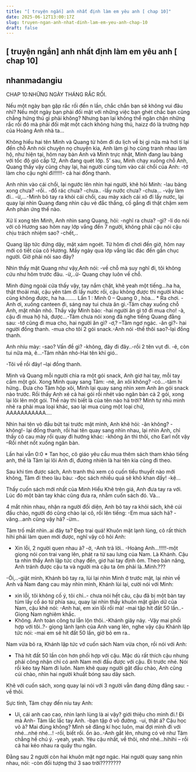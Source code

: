 ```yaml
---
title: "[ truyện ngắn] anh nhất định làm em yêu anh [ chap 10]"
date: 2025-06-12T13:00:17Z
slug: truyen-ngan-anh-nhat-dinh-lam-em-yeu-anh-chap-10
draft: false
---
```


## [ truyện ngắn] anh nhất định làm em yêu anh [ chap 10]

## nhanmadangiu

CHAP 10:NHỮNG NGÀY THÁNG RẮC RỐI.

Nếu một ngày bạn gặp rắc rối đến n lần, chắc chắn bạn sẽ không vui đâu nhỉ? Nếu một ngày bạn phải đối mặt với những việc bạn ghét chắc bạn cũng chẳng hứng thú gì phải không? Nhưng bạn lại không thể ngăn chặn những rắc rối đó mà phải đối mặt một cách không hứng thú, haizz đó là trường hợp của Hoàng Anh nhà ta…

Không hiểu hai tên Minh và Quang từ hôm đi du lịch về bị gì nữa mà hơi tí lại đến chỗ Anh nói chuyện nọ chuyện kia, Anh làm gì họ cũng tranh nhau làm hộ, như hiện tại, hôm nay bàn Anh và Minh trực nhật, Minh đang lau bảng với tốc độ gió cấp 12, Anh đang quét lớp. 
5’ sau, Minh chạy xuống chỗ Anh, Quang thấy vậy cũng chạy lại, hai người cùng túm vào cái chổi của Anh:
-tớ làm cho cậu nghỉ đi!!!!!!- cả hai đồng thanh.

Anh nhìn vào cái chổi, lại ngước lên nhìn hai người, khẽ hỏi Minh:
-lau bảng xong chưa?
-rồi..
-đổ rác chưa?
-chưa..
-lấy nước chưa?
-chưa…
-vậy làm đi..
-ừ,…-Minh bỏ tay ra khỏi cái chổi, cau mày xách cái xô đi lấy nước, lại quay lại nhìn Quang đang nhìn cậu vẻ đắc thắng, cố gắng đi thật chậm xem Anh phản ứng thế nào.

Xử lí xong tên Minh, Anh nhìn sang Quang, hỏi:
-nghĩ ra chưa?
-gì?
-lí do nói với cô Hương sao hôm nay lớp vắng đến 7 người, không phải cậu nói cậu chịu trách nhiệm sao?
-chết,..

Quang lập tức đứng dậy, mặt xám ngoét. Từ hôm đi chơi đến giờ, hôm nay mới có tiết của cô Hương. Mấy ngày qua lớp vắng lác đác đến gần chục người. Giờ phải nói sao đây? 

Nhìn thấy mặt Quang như vậy,Anh nói:
-về chỗ mà suy nghĩ đi, tôi không cứu như hôm trước đâu.
-ừ,..ừ- Quang chạy luôn về chỗ.

Minh đứng ngoài cửa thấy vậy, tay nắm chặt, khẽ yeah một tiếng…ha ha, thật thoải mái, cậu yên tâm đi lấy nước rồi, cậu không được thì người khác cũng không được, ha ha……..
Lần 1 : Minh 0 – Quang 0 , hòa…
*
Ra chơi.
-Anh ơi, xuống canteen đi, sáng nay tui chưa ăn gì.-Tâm chạy xuống chỗ Anh, mặt nhăn nhó. Thấy vậy Minh bảo:
-hai người ăn gì tớ đi mua cho!
-à, cậu đi mua hộ hả, được…-Tâm chưa nói xong đã nghe tiếng Quang đằng sau:
-tớ cũng đi mua cho, hai người ăn gì?
-ơ,? –Tâm ngơ ngác.
-ăn gì?- hai người đồng thanh.
-mua cho tôi 2 gói snack.-Anh nói
-thế thôi sao?-lại đồng thanh.

Anh nhíu mày:
-sao? Vấn đề gì?
-không, đây đi đây..-rồi 2 tên vụt đi.
-ê, còn tui nữa mà, ê…-Tâm nhăn nhó-Hai tên khỉ gió..

-Tôi về rồi đây! –lại đồng thanh.

Minh và Quang mỗi người chìa ra một gói snack, Anh giơ hai tay, mỗi tay cầm một gói. Xong Minh quay sang Tâm:
-nè, ăn xôi không?
-có…-tâm hí hửng..
Đưa cho Tâm hộp xôi, Minh lại quay sang nhìn xem Anh ăn gói snack nào trước. Rồi thấy Anh xé cả hai gói rồi nhét vào ngăn bàn cả 2 gói, xong lại lôi lên một gói. Thế này thì biết là của tên nào hả trời? Minh tự nhủ mình nhẽ ra phải mua loại khác, sao lại mua cùng một loại chứ, AAAAAAAAAAA….

Nhìn hai tên vò đầu bứt tai trước mặt mình, Anh khẽ hỏi:
-ăn không?
-không!- lại đồng thanh, rồi hai tên quay sang nhìn nhau, lại nhìn Anh, chỉ thấy cô cau mày rồi quay đi hướng khác:
-không ăn thì thôi, cho Earl nốt vậy –Rồi nhét nốt xuống ngăn bàn.

Lần hai vẫn 0:0
*
Tan học, cô giáo yêu cầu mua thêm sách tham khảo tiếng anh, thế là Tâm lại lôi Anh đi, đương nhiên là hai tên kia cũng đi theo.

Sau khi tìm được sách, Anh tranh thủ xem có cuốn tiểu thuyết nào mới không, Tâm đi theo làu bàu:
-đọc sách nhiều quá sẽ khô khan đấy!
-kệ…

Thấy cuốn sách mới nhất của Minh Hiểu Khê trên giá, Anh đưa tay ra với. Lúc đó một bàn tay khác cũng đưa ra, nhằm cuốn sách đó. Và…

4 mắt nhìn nhau, nhận ra người đối diện, Anh bỏ tay ra khỏi sách, khẽ cúi đầu chào, người đó cũng chào lại cô, rồi lên tiếng:
-Em mua sách hả?
-vâng…anh cũng vậy hả?
-ừm..

Tâm trố mắt nhìn..ai đây ta? Đẹp trai quá! Khuôn mặt lạnh lùng, cô rất thích hihi phải làm quen mới được, nghĩ vậy cô hỏi Anh:
- Xin lỗi, 2 người quen nhau à?
-ờ, -Anh trả lời..
-Hoàng Anh…!!!!!-một giọng nói con trai vang lên, phát ra từ sau lưng của Nam. Là Khánh. Cậu ta nhìn thấy Anh lập tức chạy đến, giơ hai tay định ôm. Theo bản năng, Anh tránh được cậu ta và người mà cậu ta ôm phải là..Minh.???

-Ôi,..-giật mình, Khánh bỏ tay ra, lùi lại nhìn Minh ở trước mặt, lại nhìn về Anh và Nam đang cau mày nhìn mình, Khánh lùi lại, cười nói với Minh:

- xin lỗi, tôi không cố ý, tôi chỉ..- chưa nói hết câu, cậu đã bị một bàn tay túm lấy cổ áo từ phía sau, quay lại nhìn thấy khuôn mặt giận dữ của Nam, cậu khẽ nói:
-Anh hai, em xin lỗi rồi mà!
-mai tập hít đất 50 lần..- Giọng Nam nghiêm khắc.
- Không. Anh toàn công tư lẫn lộn thôi..-Khánh giãy nảy.
-Vậy mai phối hợp với tôi..?- giọng lành lạnh của Anh vang lên, nghe vậy cậu Khánh lập tức nói:
-mai em sẽ hít đất 50 lần, giờ bỏ em ra..

Nam vừa bỏ ra, Khánh lập tức vớ cuốn sách Nam vừa chọn, rồi nói với Anh:
- Thà hít đất 50 lần còn hơn phối hợp với cậu. Mặc dù rất thích cậu nhưng phải công nhận chỉ có anh Nam mới đấu được với cậu. Đi trước nhé.
Nói rồi kéo tay Nam đi luôn. Nam khẽ quay người gật đầu chào, Anh cũng cúi chào, nhìn hai người khuất bóng sau dãy sách.

Khẽ với cuốn sách, xong quay lại nói với 3 người vẫn đang đứng đằng sau:
-về thôi.

Sực tỉnh, Tâm chạy đến níu tay Anh:
- Ui, cái anh cao cao, nhìn lạnh lùng là ai vậy? giới thiệu cho mình đi.! Đi mà Anh- Tâm lắc lắc tay Anh.
-bạn tập ở võ đường.
-ui, thật á? Cậu học võ à? Mai đúng không? Mình sẽ đăng kí học luôn, mai đợi mình đi với nhé…nhé nhé…!
-rồi, biết rồi. ồn ào..-Anh gắt lên, nhưng có vẻ như Tâm chẳng hề chú ý.
-yeah, yeah. Yêu cậu nhất, về thôi, nhớ nhé…hihihi – rồi cả hai kéo nhau ra quầy thu ngân.

Đằng sau 2 người còn hai khuôn mặt ngơ ngác. Hai người quay sang nhìn nhau, nói:
-còn đối tượng thứ 3 sao trời????????
